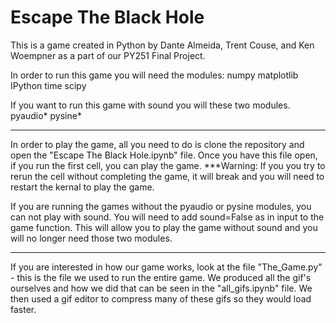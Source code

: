 # Escape The Black Hole
 This is a game created in Python by Dante Almeida, Trent Couse, and Ken Woempner as a part of our PY251 Final Project.

In order to run this game you will need the modules:
numpy
matplotlib
IPython
time
scipy

If you want to run this game with sound you will these two modules.
pyaudio*
pysine*

------------------------------------------------------------------------------------------------------------------------------------------------------------------------------------
In order to play the game, all you need to do is clone the repository and open the "Escape The Black Hole.ipynb" file.
Once you have this file open, if you run the first cell, you can play the game.
***Warning: If you you try to rerun the cell without completing the game, it will break and you will need to restart the kernal to play the game.

If you are running the games without the pyaudio or pysine modules, you can not play with sound. You will need to add sound=False as in input to the game function.
This will allow you to play the game without sound and you will no longer need those two modules.

-------------------------------------------------------------------------------------------------------------------------------------------------------------------------------------
If you are interested in how our game works, look at the file "The_Game.py" - this is the file we used to run the entire game.
We produced all the gif's ourselves and how we did that can be seen in the "all_gifs.ipynb" file. We then used a gif editor to compress many of these gifs so they would load faster.
